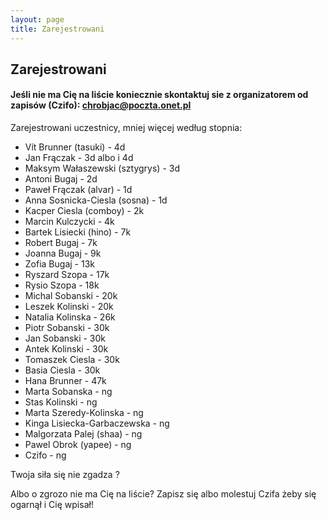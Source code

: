 ```yaml
---
layout: page
title: Zarejestrowani
---
```


## Zarejestrowani


#### Jeśli nie ma Cię na liście koniecznie skontaktuj sie z organizatorem od zapisów (Czifo): chrobjac@poczta.onet.pl

Zarejestrowani uczestnicy, mniej więcej według stopnia:
- Vít Brunner (tasuki) - 4d
- Jan Frączak - 3d albo i 4d
- Maksym Wałaszewski (sztygrys) - 3d
- Antoni Bugaj - 2d
- Paweł Frączak (alvar) - 1d
- Anna Sosnicka-Ciesla (sosna) - 1d
- Kacper Ciesla (comboy) - 2k
- Marcin Kulczycki - 4k
- Bartek Lisiecki (hino) - 7k
- Robert Bugaj - 7k
- Joanna Bugaj - 9k
- Zofia Bugaj - 13k
- Ryszard Szopa - 17k
- Rysio Szopa - 18k
- Michal Sobanski - 20k
- Leszek Kolinski - 20k
- Natalia Kolinska - 26k
- Piotr Sobanski - 30k
- Jan Sobanski - 30k
- Antek Kolinski - 30k
- Tomaszek Ciesla - 30k
- Basia Ciesla - 30k
- Hana Brunner - 47k
- Marta Sobanska - ng
- Stas Kolinski - ng
- Marta Szeredy-Kolinska - ng
- Kinga Lisiecka-Garbaczewska - ng
- Malgorzata Palej (shaa) - ng
- Pawel Obrok (yapee) - ng
- Czifo - ng


Twoja siła się nie zgadza ?

Albo o zgrozo nie ma Cię na liście? Zapisz się albo molestuj Czifa żeby się ogarnął i Cię wpisał!
